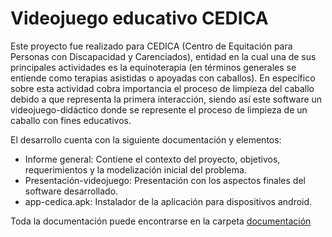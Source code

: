 # Videojuego educativo CEDICA
Este proyecto fue realizado para CEDICA (Centro de Equitación para Personas con Discapacidad y Carenciados), entidad en la cual una de sus principales actividades es la equinoterapia (en términos generales se entiende como terapias asistidas o apoyadas con caballos). En específico sobre esta actividad cobra importancia el proceso de limpieza del caballo debido a que representa la primera interacción, siendo así este software un videojuego-didáctico donde se represente el proceso de limpieza de un caballo con fines educativos.

El desarrollo cuenta con la siguiente documentación y elementos:
* Informe general: Contiene el contexto del proyecto, objetivos, requerimientos y la modelización inicial del problema.
* Presentación-videojuego: Presentación con los aspectos finales del software desarrollado.
* app-cedica.apk: Instalador de la aplicación para dispositivos android.

Toda la documentación puede encontrarse en la carpeta [documentación](documentacion/)